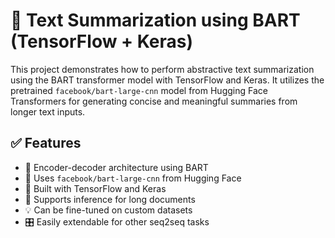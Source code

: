 # 📝 Text Summarization using BART (TensorFlow + Keras)

This project demonstrates how to perform abstractive text summarization using the BART transformer model with TensorFlow and Keras. It utilizes the pretrained `facebook/bart-large-cnn` model from Hugging Face Transformers for generating concise and meaningful summaries from longer text inputs.

## ✅ Features

- 🔁 Encoder-decoder architecture using BART
- 🤗 Uses `facebook/bart-large-cnn` from Hugging Face
- 🧠 Built with TensorFlow and Keras
- 📝 Supports inference for long documents
- 💡 Can be fine-tuned on custom datasets
- 🎛️ Easily extendable for other seq2seq tasks
